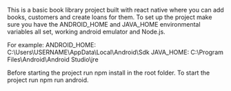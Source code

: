 This is a basic book library project built with react native where you can add books, customers and create loans for them. 
To set up the project make sure you have the ANDROID_HOME and JAVA_HOME environmental variables all set, working android emulator and Node.js.

For example:
ANDROID_HOME: C:\Users\USERNAME\AppData\Local\Android\Sdk
JAVA_HOME: C:\Program Files\Android\Android Studio\jre

Before starting the project run npm install in the root folder. 
To start the project run npm run android.
